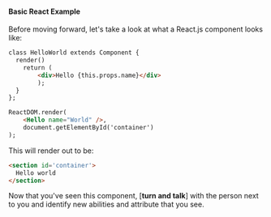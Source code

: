 #### Basic React Example

Before moving forward, let's take a look at what a React.js component looks like:

```html
class HelloWorld extends Component {
  render()
    return (
    	<div>Hello {this.props.name}</div>	
		);
  }
};

ReactDOM.render(
	<Hello name="World" />,
    document.getElementById('container')
);
```

This will render out to be:

```html
<section id='container'>
  Hello world
</section>
```

Now that you've seen this component, [**turn and talk**] with the person next to you and identify new abilities and attribute that you see.